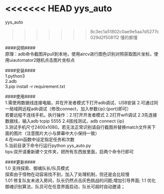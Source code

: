 <<<<<<< HEAD
﻿yys_auto  
=======
yys_auto  
>>>>>>> 8c3ec1a51802c0ae9e5aa7d5277c029d2f508112
懂的都懂

####说明####  
原理：adb命令截图并pull到本地，使用aircv进行图色识别对照获取图片坐标，使用uiautomator2随机点击图片坐标点  
  
####安装####  
1.python3  
2.adb  
3.pip install -r requirement.txt  
  
####使用####  
1.需使用数据线连接电脑，并在开发者模式下打开adb调试、USB安装
2.可通过同一局域网远程adb调试（修改connect，加入参数{ip}:{port}即可）  
若要远程不连线手机，执行操作：2.1打开开发者模式 2.2打开wifi调试 2.3先连接数据线，输入adb tcpip 5555 2.4拔线测试，adb connect {ip}  
3.测试手机尺寸2400x1080。若无法正常识别请自行截图并替换match文件夹下面的图片（注意图片大小与屏幕中大小保持一致）  
4.在main函数中设定指定任务和次数  
5.当前目录下命令行运行python yys_auto.py  
tips:双开请重新建个文件夹，把所有东西放里面，启两个命令行即可  
  
####更新####  
1.0 支持探索、御魂队长/队员模式  
探索由于怪物在动容易找不到，加入了处理机制，但还是会比较慢  
1.01 修复队友未进入房间，队长仍然点击灰色挑战的问题;增加引导界面;
1.1 优化御魂识别算法，队员可在任意界面启动，队长可超时自动邀请；
